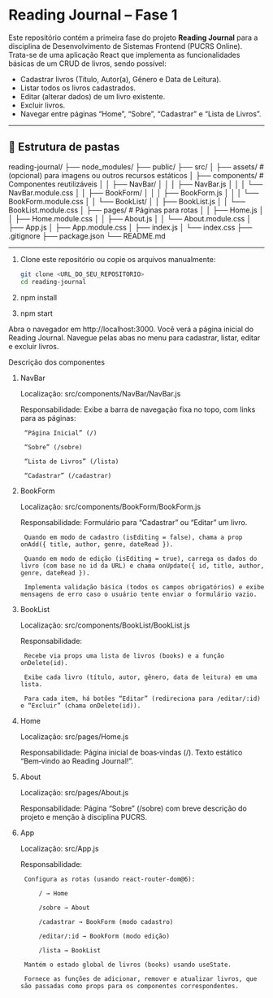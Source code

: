 # Reading Journal – Fase 1

Este repositório contém a primeira fase do projeto **Reading Journal** para a disciplina de Desenvolvimento de Sistemas Frontend (PUCRS Online). Trata-se de uma aplicação React que implementa as funcionalidades básicas de um CRUD de livros, sendo possível:

- Cadastrar livros (Título, Autor(a), Gênero e Data de Leitura).
- Listar todos os livros cadastrados.
- Editar (alterar dados) de um livro existente.
- Excluir livros.
- Navegar entre páginas “Home”, “Sobre”, “Cadastrar” e “Lista de Livros”.

---

## 📁 Estrutura de pastas

reading-journal/
├── node_modules/
├── public/
├── src/
│ ├── assets/ # (opcional) para imagens ou outros recursos estáticos
│ ├── components/ # Componentes reutilizáveis
│ │ ├── NavBar/
│ │ │ ├── NavBar.js
│ │ │ └── NavBar.module.css
│ │ ├── BookForm/
│ │ │ ├── BookForm.js
│ │ │ └── BookForm.module.css
│ │ └── BookList/
│ │ ├── BookList.js
│ │ └── BookList.module.css
│ ├── pages/ # Páginas para rotas
│ │ ├── Home.js
│ │ ├── Home.module.css
│ │ ├── About.js
│ │ └── About.module.css
│ ├── App.js
│ ├── App.module.css
│ ├── index.js
│ └── index.css
├── .gitignore
├── package.json
└── README.md


---

1. Clone este repositório ou copie os arquivos manualmente:

   ```bash
   git clone <URL_DO_SEU_REPOSITORIO>
   cd reading-journal
2. npm install

3. npm start

Abra o navegador em http://localhost:3000.
Você verá a página inicial do Reading Journal. Navegue pelas abas no menu para cadastrar, listar, editar e excluir livros.

Descrição dos componentes
1. NavBar

    Localização: src/components/NavBar/NavBar.js

    Responsabilidade: Exibe a barra de navegação fixa no topo, com links para as páginas:

        “Página Inicial” (/)

        “Sobre” (/sobre)

        “Lista de Livros” (/lista)

        “Cadastrar” (/cadastrar)

2. BookForm

    Localização: src/components/BookForm/BookForm.js

    Responsabilidade: Formulário para “Cadastrar” ou “Editar” um livro.

        Quando em modo de cadastro (isEditing = false), chama a prop onAdd({ title, author, genre, dateRead }).

        Quando em modo de edição (isEditing = true), carrega os dados do livro (com base no id da URL) e chama onUpdate({ id, title, author, genre, dateRead }).

        Implementa validação básica (todos os campos obrigatórios) e exibe mensagens de erro caso o usuário tente enviar o formulário vazio.

3. BookList

    Localização: src/components/BookList/BookList.js

    Responsabilidade:

        Recebe via props uma lista de livros (books) e a função onDelete(id).

        Exibe cada livro (título, autor, gênero, data de leitura) em uma lista.

        Para cada item, há botões “Editar” (redireciona para /editar/:id) e “Excluir” (chama onDelete(id)).

4. Home

    Localização: src/pages/Home.js

    Responsabilidade: Página inicial de boas‐vindas (/). Texto estático “Bem‐vindo ao Reading Journal!”.

5. About

    Localização: src/pages/About.js

    Responsabilidade: Página “Sobre” (/sobre) com breve descrição do projeto e menção à disciplina PUCRS.

6. App

    Localização: src/App.js

    Responsabilidade:

        Configura as rotas (usando react-router-dom@6):

            / → Home

            /sobre → About

            /cadastrar → BookForm (modo cadastro)

            /editar/:id → BookForm (modo edição)

            /lista → BookList

        Mantém o estado global de livros (books) usando useState.

        Fornece as funções de adicionar, remover e atualizar livros, que são passadas como props para os componentes correspondentes.
